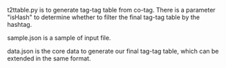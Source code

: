 t2ttable.py is to generate tag-tag table from co-tag. There is a parameter "isHash" to determine whether to filter the final tag-tag table by the hashtag.

sample.json is a sample of input file.

data.json is the core data to generate our final tag-tag table, which can be extended in the same format.
